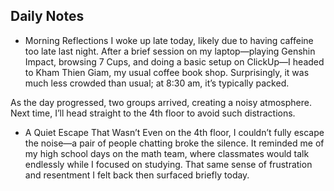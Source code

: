 ## Daily Notes

- Morning Reflections
I woke up late today, likely due to having caffeine too late last night. After a brief session on my laptop—playing Genshin Impact, browsing 7 Cups, and doing a basic setup on ClickUp—I headed to Kham Thien Giam, my usual coffee book shop. Surprisingly, it was much less crowded than usual; at 8:30 am, it’s typically packed.

As the day progressed, two groups arrived, creating a noisy atmosphere. Next time, I’ll head straight to the 4th floor to avoid such distractions.

- A Quiet Escape That Wasn’t
Even on the 4th floor, I couldn’t fully escape the noise—a pair of people chatting broke the silence. It reminded me of my high school days on the math team, where classmates would talk endlessly while I focused on studying. That same sense of frustration and resentment I felt back then surfaced briefly today.


